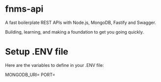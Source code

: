 # fnms-api
A fast boilerplate REST APIs with Node.js, MongoDB, Fastify and Swagger.

Building, learning, and making a foundation to get you going quickly.

# Setup .ENV file
Here are the variables to define in your .ENV file:

MONGODB_URI=<mongo db uri>
PORT=<specify port>

